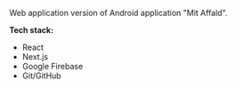 Web application version of Android application "Mit Affald".

**Tech stack:**
- React
- Next.js
- Google Firebase
- Git/GitHub

